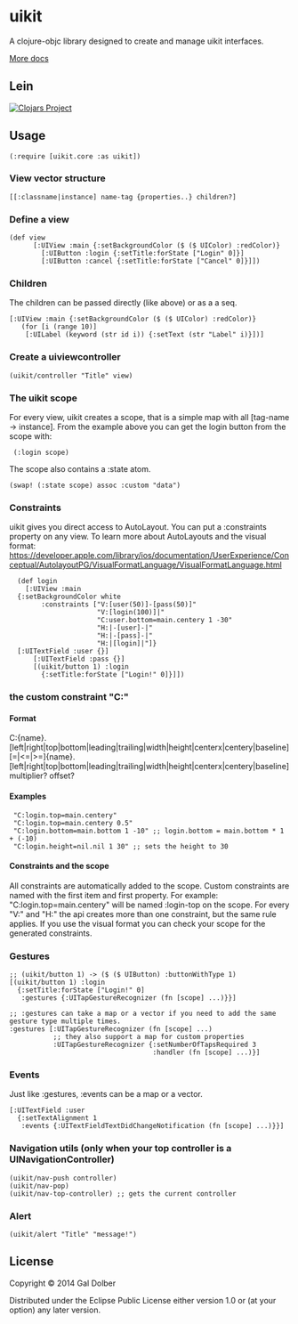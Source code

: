 # uikit

A clojure-objc library designed to create and manage uikit interfaces.

[More docs](https://rawgithub.com/galdolber/uikit/master/docs/uberdoc.html)

## Lein

[![Clojars Project](http://clojars.org/uikit/latest-version.svg)](http://clojars.org/uikit)

## Usage

	(:require [uikit.core :as uikit])

### View vector structure

	[[:classname|instance] name-tag {properties..} children?]

### Define a view
   
	(def view 
          [:UIView :main {:setBackgroundColor ($ ($ UIColor) :redColor)}
            [:UIButton :login {:setTitle:forState ["Login" 0]}]
            [:UIButton :cancel {:setTitle:forState ["Cancel" 0]}]])
   	       

### Children

The children can be passed directly (like above) or as a a seq.

    [:UIView :main {:setBackgroundColor ($ ($ UIColor) :redColor)}
       (for [i (range 10)]
        [:UILabel (keyword (str id i)) {:setText (str "Label" i)}])]

### Create a uiviewcontroller
   
	(uikit/controller "Title" view)

### The uikit scope

For every view, uikit creates a scope, that is a simple map with all [tag-name -> instance]. 
From the example above you can get the login button from the scope with:

     (:login scope)

The scope also contains a :state atom.

    (swap! (:state scope) assoc :custom "data")

### Constraints

uikit gives you direct access to AutoLayout. You can put a :constraints property on any view.
To learn more about AutoLayouts and the visual format: https://developer.apple.com/library/ios/documentation/UserExperience/Conceptual/AutolayoutPG/VisualFormatLanguage/VisualFormatLanguage.html

      (def login
        [:UIView :main
   	  {:setBackgroundColor white
    	    :constraints ["V:[user(50)]-[pass(50)]"
                          "V:[login(100)]|"
                          "C:user.bottom=main.centery 1 -30"
                          "H:|-[user]-|"
                          "H:|-[pass]-|"
                          "H:|[login]|"]}
	  [:UITextField :user {}]
          [:UITextField :pass {}]
          [(uikit/button 1) :login
            {:setTitle:forState ["Login!" 0]}]])

### the custom constraint "C:"

#### Format

C:{name}.[left|right|top|bottom|leading|trailing|width|height|centerx|centery|baseline][=|<=|>=]{name}.[left|right|top|bottom|leading|trailing|width|height|centerx|centery|baseline] multiplier? offset?

#### Examples

     "C:login.top=main.centery"
     "C:login.top=main.centery 0.5"
     "C:login.bottom=main.bottom 1 -10" ;; login.bottom = main.bottom * 1 + (-10)
     "C:login.height=nil.nil 1 30" ;; sets the height to 30

#### Constraints and the scope

All constraints are automatically added to the scope. Custom constraints are named with the first item and first property. For example: "C:login.top=main.centery" will be named :login-top on the scope. 
For every "V:" and "H:" the api creates more than one constraint, but the same rule applies. If you use the visual format you can check your scope for the generated constraints.

### Gestures
   
	;; (uikit/button 1) -> ($ ($ UIButton) :buttonWithType 1)
	[(uikit/button 1) :login   
	  {:setTitle:forState ["Login!" 0]
	   :gestures {:UITapGestureRecognizer (fn [scope] ...)}}]

	;; :gestures can take a map or a vector if you need to add the same gesture type multiple times.
	:gestures [:UITapGestureRecognizer (fn [scope] ...)
	           ;; they also support a map for custom properties
	           :UITapGestureRecognizer {:setNumberOfTapsRequired 3
	                                    :handler (fn [scope] ...)}]

### Events

Just like :gestures, :events can be a map or a vector. 

    [:UITextField :user
      {:setTextAlignment 1
       :events {:UITextFieldTextDidChangeNotification (fn [scope] ...)}}]

### Navigation utils (only when your top controller is a UINavigationController)

    (uikit/nav-push controller)
    (uikit/nav-pop)
    (uikit/nav-top-controller) ;; gets the current controller

### Alert

	(uikit/alert "Title" "message!")

## License

Copyright © 2014 Gal Dolber

Distributed under the Eclipse Public License either version 1.0 or (at
your option) any later version.

